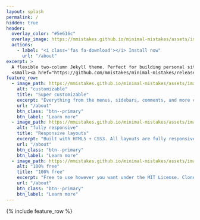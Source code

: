 ```yaml
---
layout: splash
permalink: /
hidden: true
header:
  overlay_color: "#5e616c"
  overlay_image: https://mmistakes.github.io/minimal-mistakes/assets/images/mm-home-page-feature.jpg
  actions:
    - label: "<i class='fas fa-download'></i> Install now"
      url: "/about"
excerpt: >
  A flexible two-column Jekyll theme. Perfect for building personal sites, blogs, and portfolios.<br />
  <small><a href="https://github.com/mmistakes/minimal-mistakes/releases/tag/4.24.0">Latest release v4.24.0</a></small>
feature_row:
  - image_path: https://mmistakes.github.io/minimal-mistakes/assets/images/mm-customizable-feature.png
    alt: "customizable"
    title: "Super customizable"
    excerpt: "Everything from the menus, sidebars, comments, and more can be configured or set with YAML Front Matter."
    url: "/about"
    btn_class: "btn--primary"
    btn_label: "Learn more"
  - image_path: https://mmistakes.github.io/minimal-mistakes/assets/images/mm-responsive-feature.png
    alt: "fully responsive"
    title: "Responsive layouts"
    excerpt: "Built with HTML5 + CSS3. All layouts are fully responsive with helpers to augment your content."
    url: "/about"
    btn_class: "btn--primary"
    btn_label: "Learn more"
  - image_path: https://mmistakes.github.io/minimal-mistakes/assets/images/mm-free-feature.png
    alt: "100% free"
    title: "100% free"
    excerpt: "Free to use however you want under the MIT License. Clone it, fork it, customize it... whatever!"
    url: "/about"
    btn_class: "btn--primary"
    btn_label: "Learn more"      
---
```


{% include feature_row %}
